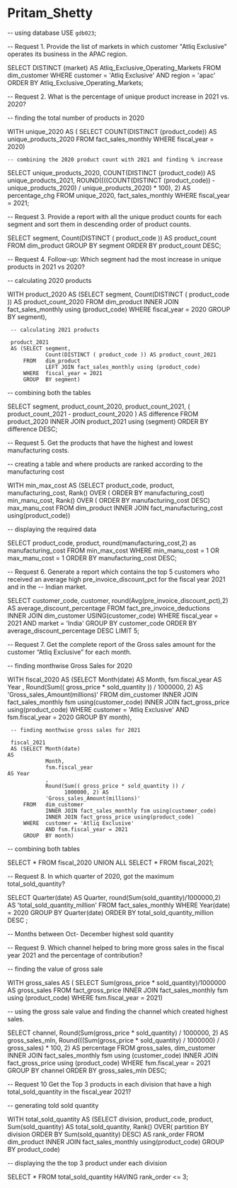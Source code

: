 # Pritam_Shetty

-- using database
USE `gdb023`;


-- Request 1. Provide the list of markets in which customer "Atliq Exclusive" operates its business in the APAC region.

SELECT DISTINCT
    (market) AS Atliq_Exclusive_Operating_Markets
FROM
    dim_customer
WHERE
    customer = 'Atliq Exclusive'
        AND region = 'apac'
ORDER BY Atliq_Exclusive_Operating_Markets;


-- Request 2. What is the percentage of unique product increase in 2021 vs. 2020?

-- finding the total number of products in 2020

WITH unique_2020 AS
(
SELECT 
    COUNT(DISTINCT (product_code)) AS unique_products_2020
FROM
    fact_sales_monthly
WHERE
    fiscal_year = 2020)
    
    -- combining the 2020 product count with 2021 and finding % increase
    
SELECT 
    unique_products_2020,
    COUNT(DISTINCT (product_code)) AS unique_products_2021,
    ROUND((((COUNT(DISTINCT (product_code)) - unique_products_2020) / unique_products_2020) * 100),
            2) AS percentage_chg
FROM
    unique_2020,
    fact_sales_monthly
WHERE
    fiscal_year = 2021;

-- Request 3. Provide a report with all the unique product counts for each segment and sort them in descending order of product counts.

SELECT segment,
       Count(DISTINCT ( product_code )) AS product_count
FROM   dim_product
GROUP  BY segment
ORDER  BY product_count DESC; 



-- Request 4. Follow-up: Which segment had the most increase in unique products in 2021 vs 2020?

-- calculating 2020 products

WITH product_2020
     AS (SELECT segment,
                Count(DISTINCT ( product_code )) AS product_count_2020
         FROM   dim_product
                INNER JOIN fact_sales_monthly using (product_code)
         WHERE  fiscal_year = 2020
         GROUP  BY segment),
         
     -- calculating 2021 products
     
     product_2021
     AS (SELECT segment,
                Count(DISTINCT ( product_code )) AS product_count_2021
         FROM   dim_product
                LEFT JOIN fact_sales_monthly using (product_code)
         WHERE  fiscal_year = 2021
         GROUP  BY segment)
         
-- combining both the tables

SELECT segment,
       product_count_2020,
       product_count_2021,
       ( product_count_2021 - product_count_2020 ) AS difference
FROM   product_2020
       INNER JOIN product_2021 using (segment)
ORDER  BY difference DESC; 

-- Request 5. Get the products that have the highest and lowest manufacturing costs.

-- creating a table and where products are ranked according to the manufacturing cost

WITH min_max_cost
     AS (SELECT product_code,
                product,
                manufacturing_cost,
                Rank()
                  OVER (
                    ORDER BY manufacturing_cost)      min_manu_cost,
                Rank()
                  OVER (
                    ORDER BY manufacturing_cost DESC) max_manu_cost
         FROM   dim_product
                INNER JOIN fact_manufacturing_cost using(product_code))
                
-- displaying the required data 

SELECT product_code,
       product,
       round(manufacturing_cost,2) as manufacturing_cost
FROM   min_max_cost
WHERE  min_manu_cost = 1
        OR max_manu_cost = 1
ORDER  BY manufacturing_cost DESC; 

-- Request 6. Generate a report which contains the top 5 customers who received an average high pre_invoice_discount_pct for the fiscal year 2021 and in the
-- Indian market.

SELECT customer_code,
       customer,
       round(Avg(pre_invoice_discount_pct),2) AS average_discount_percentage
FROM   fact_pre_invoice_deductions
       INNER JOIN dim_customer USING(customer_code)
WHERE  fiscal_year = 2021
       AND market = 'India'
GROUP  BY customer_code
ORDER  BY average_discount_percentage DESC
LIMIT  5; 

-- Request 7. Get the complete report of the Gross sales amount for the customer “Atliq Exclusive” for each month.

-- finding monthwise Gross Sales for 2020

WITH fiscal_2020
     AS (SELECT Month(date)                                              AS
                Month,
                fsm.fiscal_year                                          AS Year
                ,
                Round(Sum(( gross_price * sold_quantity )) /
                      1000000, 2) AS
                'Gross_sales_Amount(millions)'
         FROM   dim_customer
                INNER JOIN fact_sales_monthly fsm using(customer_code)
                INNER JOIN fact_gross_price using(product_code)
         WHERE  customer = 'Atliq Exclusive'
                AND fsm.fiscal_year = 2020
         GROUP  BY month),
         
     -- finding monthwise gross sales for 2021
     
     fiscal_2021
     AS (SELECT Month(date)                                              AS
                Month,
                fsm.fiscal_year                                          AS Year
                ,
                Round(Sum(( gross_price * sold_quantity )) /
                      1000000, 2) AS
                'Gross_sales_Amount(millions)'
         FROM   dim_customer
                INNER JOIN fact_sales_monthly fsm using(customer_code)
                INNER JOIN fact_gross_price using(product_code)
         WHERE  customer = 'Atliq Exclusive'
                AND fsm.fiscal_year = 2021
         GROUP  BY month)
         
-- combining both tables

SELECT *
FROM   fiscal_2020
UNION ALL
SELECT *
FROM   fiscal_2021; 



-- Request 8. In which quarter of 2020, got the maximum total_sold_quantity?

SELECT Quarter(date)      AS Quarter,
       round(Sum(sold_quantity)/1000000,2) AS 'total_sold_quantity_million'
FROM   fact_sales_monthly
WHERE  Year(date) = 2020
GROUP  BY Quarter(date)
ORDER  BY total_sold_quantity_million DESC
; 

-- Months between Oct- December highest sold quantity

-- Request 9. Which channel helped to bring more gross sales in the fiscal year 2021 and the percentage of contribution?

-- finding the value of gross sale

WITH gross_sales AS
(
           SELECT     Sum(gross_price * sold_quantity)/1000000 AS gross_sales
           FROM       fact_gross_price
           INNER JOIN fact_sales_monthly fsm
           using     (product_code)
           WHERE      fsm.fiscal_year = 2021)
           
-- using the gross sale value and finding the channel which created highest sales.

SELECT     channel,
           Round(Sum(gross_price * sold_quantity) / 1000000, 2)                         AS gross_sales_mln,
           Round(((Sum(gross_price * sold_quantity) / 1000000) / gross_sales) * 100, 2) AS percentage
FROM       gross_sales,
           dim_customer
INNER JOIN fact_sales_monthly fsm
using      (customer_code)
INNER JOIN fact_gross_price
using      (product_code)
WHERE      fsm.fiscal_year = 2021
GROUP BY   channel
ORDER BY   gross_sales_mln DESC;

-- Request 10 Get the Top 3 products in each division that have a high total_sold_quantity in the fiscal_year 2021?

-- generating told sold quantity

WITH total_sold_quantity
     AS (SELECT division,
                product_code,
                product,
                Sum(sold_quantity)                    AS total_sold_quantity,
                Rank()
                  OVER(
                    partition BY division
                    ORDER BY Sum(sold_quantity) DESC) AS rank_order
         FROM   dim_product
                INNER JOIN fact_sales_monthly using(product_code)
         GROUP  BY product_code)

-- displaying the the top 3 product under each division    

SELECT *
FROM   total_sold_quantity
HAVING rank_order <= 3; 
